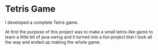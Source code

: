 # Tetris Game
I developed a complete Tetris game.

At first the purpose of this project was to make a small tetris-like game to learn a little bit of java swing and it turned into a fun project that I took all the way and ended up making the whole game.
